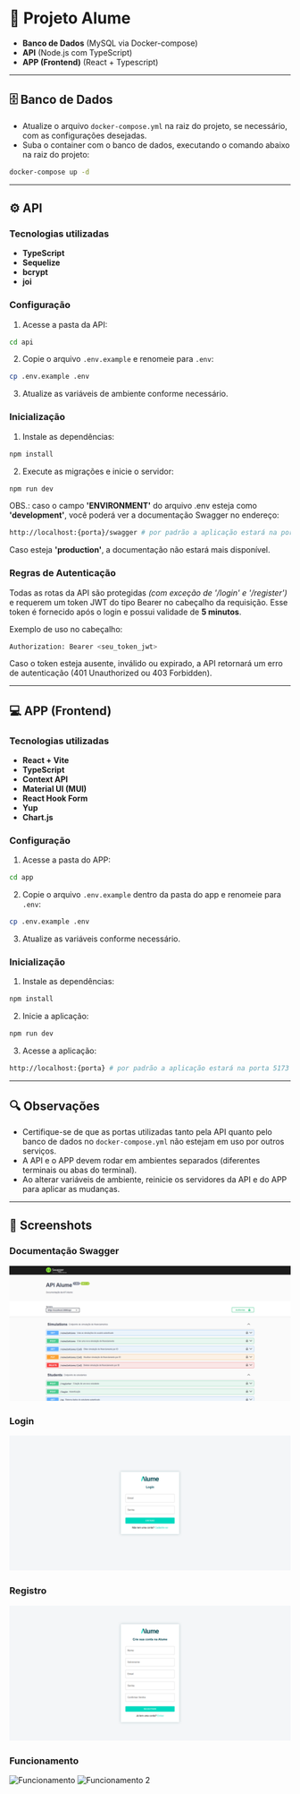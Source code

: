 
# 🚀 Projeto Alume

- **Banco de Dados** (MySQL via Docker-compose)
- **API** (Node.js com TypeScript)
- **APP (Frontend)** (React + Typescript)

---

## 🗄️ Banco de Dados

- Atualize o arquivo `docker-compose.yml` na raiz do projeto, se necessário, com as configurações desejadas.
- Suba o container com o banco de dados, executando o comando abaixo na raiz do projeto:

```bash
docker-compose up -d
```

---

## ⚙️ API

### Tecnologias utilizadas

- **TypeScript**
- **Sequelize**
- **bcrypt**
- **joi**

### Configuração

1. Acesse a pasta da API:

```bash
cd api
```

2. Copie o arquivo `.env.example` e renomeie para `.env`:

```bash
cp .env.example .env
```

3. Atualize as variáveis de ambiente conforme necessário.

### Inicialização

1. Instale as dependências:

```bash
npm install
```

2. Execute as migrações e inicie o servidor:

```bash
npm run dev
```

OBS.: caso o campo **'ENVIRONMENT'** do arquivo .env esteja como **'development'**, você poderá ver a documentação Swagger no endereço:

```bash
http://localhost:{porta}/swagger # por padrão a aplicação estará na porta 3000
```
Caso esteja **'production'**, a documentação não estará mais disponível.

### Regras de Autenticação
Todas as rotas da API são protegidas *(com exceção de '/login' e '/register')* e requerem um token JWT do tipo Bearer no cabeçalho da requisição. Esse token é fornecido após o login e possui validade de **5 minutos**.

Exemplo de uso no cabeçalho:

```bash
Authorization: Bearer <seu_token_jwt>
```

Caso o token esteja ausente, inválido ou expirado, a API retornará um erro de autenticação (401 Unauthorized ou 403 Forbidden).

---

## 💻 APP (Frontend)

### Tecnologias utilizadas

- **React + Vite**
- **TypeScript**
- **Context API**
- **Material UI (MUI)**
- **React Hook Form**
- **Yup**
- **Chart.js**

### Configuração

1. Acesse a pasta do APP:

```bash
cd app
```

2. Copie o arquivo `.env.example` dentro da pasta do app e renomeie para `.env`:

```bash
cp .env.example .env
```

3. Atualize as variáveis conforme necessário.

### Inicialização

1. Instale as dependências:

```bash
npm install
```

2. Inicie a aplicação:

```bash
npm run dev
```

3. Acesse a aplicação:

```bash
http://localhost:{porta} # por padrão a aplicação estará na porta 5173
```

---

## 🔍 Observações

- Certifique-se de que as portas utilizadas tanto pela API quanto pelo banco de dados no `docker-compose.yml` não estejam em uso por outros serviços.
- A API e o APP devem rodar em ambientes separados (diferentes terminais ou abas do terminal).
- Ao alterar variáveis de ambiente, reinicie os servidores da API e do APP para aplicar as mudanças.

---

## 📸 Screenshots

### Documentação Swagger
![Swagger UI](./screenshots/Swagger_UI.png)

### Login
![Login](./screenshots/Login.png)

### Registro
![Registro](./screenshots/Registro.png)

### Funcionamento
![Funcionamento](./screenshots/Funcionamento.gif)
![Funcionamento 2](./screenshots/Funciosamento_2.gif)

